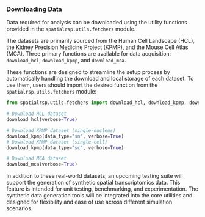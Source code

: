 ### Downloading Data

Data required for analysis can be downloaded using the utility functions provided in the `spatialrsp.utils.fetchers` module.

The datasets are primarily sourced from the Human Cell Landscape (HCL), the Kidney Precision Medicine Project (KPMP), and the Mouse Cell Atlas (MCA). Three primary functions are available for data acquisition: `download_hcl`, `download_kpmp`, and `download_mca`.

These functions are designed to streamline the setup process by automatically handling the download and local storage of each dataset. To use them, users should import the desired function from the `spatialrsp.utils.fetchers` module:

```python
from spatialrsp.utils.fetchers import download_hcl, download_kpmp, download_mca

# Download HCL dataset
download_hcl(verbose=True)

# Download KPMP dataset (single-nucleus)
download_kpmp(data_type="sn", verbose=True)
# Download KPMP dataset (single-cell)
download_kpmp(data_type="sc", verbose=True)

# Download MCA dataset
download_mca(verbose=True)
```

In addition to these real-world datasets, an upcoming testing suite will support the generation of synthetic spatial transcriptomics data. This feature is intended for unit testing, benchmarking, and experimentation. The synthetic data generation tools will be integrated into the core utilities and designed for flexibility and ease of use across different simulation scenarios.
